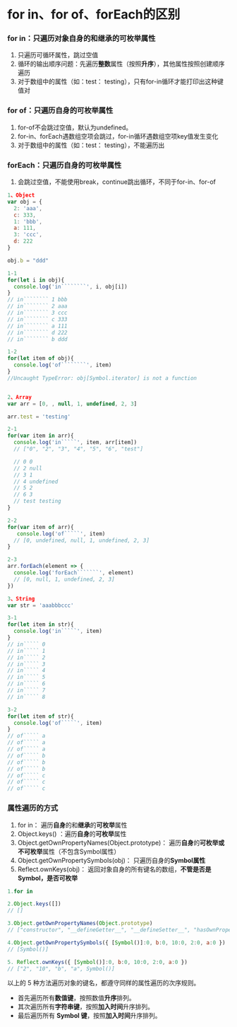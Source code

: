 # for in、for of、forEach的区别

### for in：**只遍历对象自身的和继承的可枚举属性**

1. 只遍历可循环属性，跳过空值  
2. 循环的输出顺序问题：先遍历**整数**属性（按照**升序**），其他属性按照创建顺序遍历
3. 对于数组中的属性（如：test： testing），只有for-in循环才能打印出这种键值对

### for of：只遍历自身的可枚举属性

1. for-of不会跳过空值，默认为undefined。
2. for-in、forEach遇数组空项会跳过，for-in循环遇数组空项key值发生变化
3. 对于数组中的属性（如：test： testing），不能遍历出

### forEach：只遍历自身的可枚举属性

1. 会跳过空值，不能使用break，continue跳出循环，不同于for-in、for-of

```javascript
1、Object
var obj = {
  2: 'aaa',
  c: 333,
  1: 'bbb',
  a: 111,
  3: 'ccc',
  d: 222
}

obj.b = "ddd"

1-1
for(let i in obj){
  console.log('in````````', i, obj[i])
}
// in```````` 1 bbb
// in```````` 2 aaa
// in```````` 3 ccc
// in```````` c 333
// in```````` a 111
// in```````` d 222
// in```````` b ddd

1-2
for(let item of obj){
  console.log('of````````', item)
}
//Uncaught TypeError: obj[Symbol.iterator] is not a function


2、Array
var arr = [0, , null, 1, undefined, 2, 3]

arr.test = 'testing'

2-1
for(var item in arr){
  console.log('in`````', item, arr[item])
  // ["0", "2", "3", "4", "5", "6", "test"]

  // 0 0
  // 2 null
  // 3 1
  // 4 undefined
  // 5 2
  // 6 3
  // test testing
}

2-2
for(var item of arr){
   console.log('of`````', item)
  // [0, undefined, null, 1, undefined, 2, 3]  
}

2-3
arr.forEach(element => {
  console.log('forEach```````', element)
  // [0, null, 1, undefined, 2, 3] 
})

3、String
var str = 'aaabbbccc'

3-1
for(let item in str){
  console.log('in`````', item)
}
// in````` 0
// in````` 1
// in````` 2
// in````` 3
// in````` 4
// in````` 5
// in````` 6
// in````` 7
// in````` 8

3-2
for(let item of str){
  console.log('of`````', item)
}
// of````` a
// of````` a
// of````` a
// of````` b
// of````` b
// of````` b
// of````` c
// of````` c
// of````` c
```

### 属性遍历的方式

1. for in：  遍历**自身**的和**继承**的**可枚举**属性
2. Object.keys\(\) ：遍历**自身**的**可枚举**属性
3. Object.getOwnPropertyNames\(Object.prototype\)： 遍历**自身**的**可枚举或不可枚举**属性（不包含Symbol属性）
4. Object.getOwnPropertySymbols\(obj\)： 只遍历自身的**Symbol属性**
5. Reflect.ownKeys\(obj\)： 返回对象自身的所有键名的数组，**不管是否是Symbol，是否可枚举**

```js
1.for in

2.Object.keys([])
// []

3.Object.getOwnPropertyNames(Object.prototype)
// ["constructor", "__defineGetter__", "__defineSetter__", "hasOwnProperty", "__lookupGetter__", "__lookupSetter__", "isPrototypeOf", "propertyIsEnumerable", "toString", "valueOf", "__proto__", "toLocaleString"]

4.Object.getOwnPropertySymbols({ [Symbol()]:0, b:0, 10:0, 2:0, a:0 })
// [Symbol()]

5. Reflect.ownKeys({ [Symbol()]:0, b:0, 10:0, 2:0, a:0 })
// ["2", "10", "b", "a", Symbol()]
```

以上的 5 种方法遍历对象的键名，都遵守同样的属性遍历的次序规则。

* 首先遍历所有**数值键**，按照数值**升序**排列。
* 其次遍历所有**字符串键**，按照**加入时间**升序排列。
* 最后遍历所有 **Symbol 键**，按照**加入时间**升序排列。



